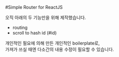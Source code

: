 #Simple Router for ReactJS

오직 아래의 두 기능만을 위해 제작했습니다.

- routing
- scroll to hash id (#id)

개인적인 필요에 의해 만든 개인적인 boilerplate로,  
가져가 쓰실 때엔 다소간의 내용 수정이 필요할 수 있습니다.